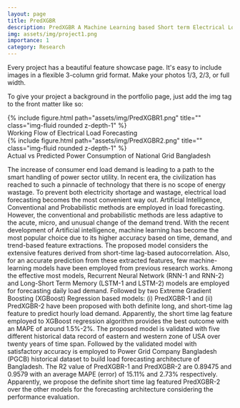```yaml
---
layout: page
title: PredXGBR
description: PredXGBR A Machine Learning based Short term Electrical Load Forecasting Architecture
img: assets/img/project1.png
importance: 1
category: Research
---
```


Every project has a beautiful feature showcase page.
It's easy to include images in a flexible 3-column grid format.
Make your photos 1/3, 2/3, or full width.

To give your project a background in the portfolio page, just add the img tag to the front matter like so:

<div class="row">
    <div class="col-sm mt-3 mt-md-0">
        {% include figure.html path="assets/img/PredXGBR1.png" title="" class="img-fluid rounded z-depth-1" %}
    </div>
<div class="caption">
    Working Flow of Electrical Load Forecasting
</div>
    <div class="col-sm mt-3 mt-md-0">
        {% include figure.html path="assets/img/PredXGBR2.png" title="" class="img-fluid rounded z-depth-1" %}
    </div>
  <div class="caption">
   Actual vs Predicted Power Consumption of National Grid Bangladesh
</div>
</div>


The increase of consumer end load demand is leading to a path to the smart handling of power sector utility. In recent era, the civilization has reached to such a pinnacle of technology that there is no scope of energy wastage. To prevent both electricity shortage and wastage, electrical load forecasting becomes the most convenient way out. Artificial Intelligence, Conventional and Probabilistic methods are employed in load forecasting. However, the conventional and probabilistic methods are less adaptive to the acute, micro, and unusual change of the demand trend. With the recent development of Artificial intelligence, machine learning has become the most popular choice due to its higher accuracy based on time, demand, and trend-based feature extractions. The proposed model considers the extensive features derived from short-time lag-based autocorrelation. Also, for an accurate prediction from these extracted features, few machine-learning models have been employed from previous research works. Among the effective most models, Recurrent Neural Network (RNN-1 and RNN-2) and Long-Short Term Memory (LSTM-1 and LSTM-2) models are employed for forecasting daily load demand. Followed by two Extreme Gradient Boosting (XGBoost) Regression based models: (i) PredXGBR-1 and (ii) PredXGBR-2 have been proposed with both definite long, and short-time lag feature to predict hourly load demand. Apparently, the short time lag feature employed to XGBoost regression algorithm provides the best outcome with an MAPE of around 1.5%-2%. The proposed model is validated with five different historical data record of eastern and western zone of USA over twenty years of time span. Followed by the validated model with satisfactory accuracy is employed to Power Grid Company Bangladesh (PGCB) historical dataset to build load forecasting architecture of Bangladesh. The R2 value of PredXGBR-1 and PredXGBR-2 are 0.89475 and 0.9579 with an average MAPE (error) of 15.11% and 2.73% respectively. Apparently, we propose the definite short time lag featured PredXGBR-2 over the other models for the forecasting architecture considering the performance evaluation.

